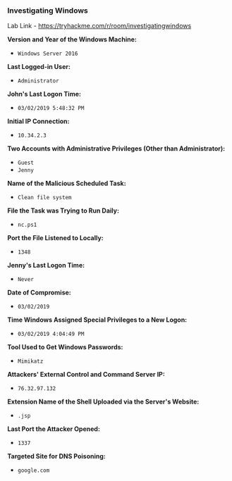### Investigating Windows
Lab Link - https://tryhackme.com/r/room/investigatingwindows

**Version and Year of the Windows Machine:**
- `Windows Server 2016`

**Last Logged-in User:**
- `Administrator`

**John's Last Logon Time:**
- `03/02/2019 5:48:32 PM`

**Initial IP Connection:**
- `10.34.2.3`

**Two Accounts with Administrative Privileges (Other than Administrator):**
- `Guest`
- `Jenny`

**Name of the Malicious Scheduled Task:**
- `Clean file system`

**File the Task was Trying to Run Daily:**
- `nc.ps1`

**Port the File Listened to Locally:**
- `1348`

**Jenny's Last Logon Time:**
- `Never`

**Date of Compromise:**
- `03/02/2019`

**Time Windows Assigned Special Privileges to a New Logon:**
- `03/02/2019 4:04:49 PM`

**Tool Used to Get Windows Passwords:**
- `Mimikatz`

**Attackers' External Control and Command Server IP:**
- `76.32.97.132`

**Extension Name of the Shell Uploaded via the Server's Website:**
- `.jsp`

**Last Port the Attacker Opened:**
- `1337`

**Targeted Site for DNS Poisoning:**
- `google.com`
